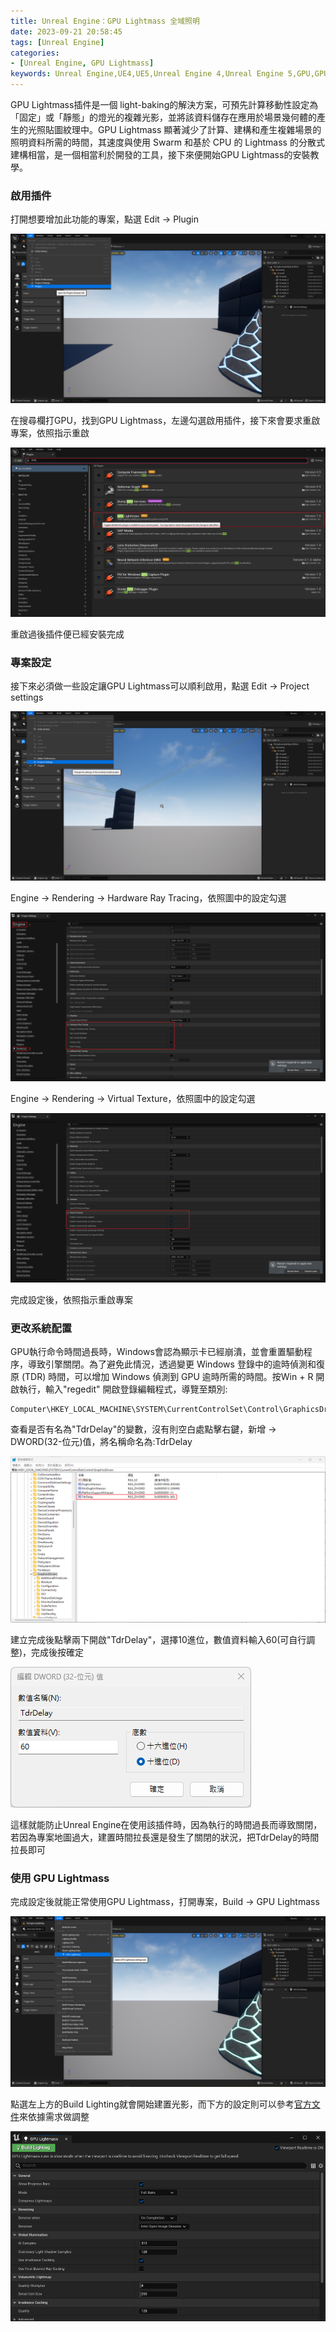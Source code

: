 ```yaml
---
title: Unreal Engine：GPU Lightmass 全域照明
date: 2023-09-21 20:58:45
tags: [Unreal Engine]
categories: 
- [Unreal Engine, GPU Lightmass]
keywords: Unreal Engine,UE4,UE5,Unreal Engine 4,Unreal Engine 5,GPU,GPU Lightmass
---
```

GPU Lightmass插件是一個 light-baking的解決方案，可預先計算移動性設定為「固定」或「靜態」的燈光的複雜光影，並將該資料儲存在應用於場景幾何體的產生的光照貼圖紋理中。GPU Lightmass 顯著減少了計算、建構和產生複雜場景的照明資料所需的時間，其速度與使用 Swarm 和基於 CPU 的 Lightmass 的分散式建構相當，是一個相當利於開發的工具，接下來便開始GPU Lightmass的安裝教學。
<!-- more -->

### 啟用插件
打開想要增加此功能的專案，點選 Edit -> Plugin 

![](https://github.com/Kura0913/Blog-image/blob/main/GPULightmass/1.png?raw=true)

在搜尋欄打GPU，找到GPU Lightmass，左邊勾選啟用插件，接下來會要求重啟專案，依照指示重啟

![](https://github.com/Kura0913/Blog-image/blob/main/GPULightmass/2.png?raw=true)

重啟過後插件便已經安裝完成

### 專案設定

接下來必須做一些設定讓GPU Lightmass可以順利啟用，點選 Edit -> Project settings

![](https://github.com/Kura0913/Blog-image/blob/main/GPULightmass/3.png?raw=true)

Engine -> Rendering -> Hardware Ray Tracing，依照圖中的設定勾選 

![](https://github.com/Kura0913/Blog-image/blob/main/GPULightmass/4.png?raw=true)

Engine -> Rendering -> Virtual Texture，依照圖中的設定勾選

![](https://github.com/Kura0913/Blog-image/blob/main/GPULightmass/5.png?raw=true)

完成設定後，依照指示重啟專案

### 更改系統配置
GPU執行命令時間過長時，Windows會認為顯示卡已經崩潰，並會重置驅動程序，導致引擎關閉。為了避免此情況，透過變更 Windows 登錄中的逾時偵測和復原 (TDR) 時間，可以增加 Windows 偵測到 GPU 逾時所需的時間。按Win + R 開啟執行，輸入"regedit" 開啟登錄編輯程式，導覽至類別:

```
Computer\HKEY_LOCAL_MACHINE\SYSTEM\CurrentControlSet\Control\GraphicsDrivers
```


查看是否有名為"TdrDelay"的變數，沒有則空白處點擊右鍵，新增 -> DWORD(32-位元)值，將名稱命名為:TdrDelay

![](https://github.com/Kura0913/Blog-image/blob/main/GPULightmass/6.png?raw=true)

建立完成後點擊兩下開啟"TdrDelay"，選擇10進位，數值資料輸入60(可自行調整)，完成後按確定

![](https://github.com/Kura0913/Blog-image/blob/main/GPULightmass/7.png?raw=true)

這樣就能防止Unreal Engine在使用該插件時，因為執行的時間過長而導致關閉，若因為專案地圖過大，建置時間拉長還是發生了關閉的狀況，把TdrDelay的時間拉長即可


### 使用 GPU Lightmass

完成設定後就能正常使用GPU Lightmass，打開專案，Build -> GPU Lightmass

![](https://github.com/Kura0913/Blog-image/blob/main/GPULightmass/8.png?raw=true)

點選左上方的Build Lighting就會開始建置光影，而下方的設定則可以參考[官方文件](https://docs.unrealengine.com/4.27/en-US/RenderingAndGraphics/RayTracing/MovieRenderQueue/#systemconfiguration_optionalbutrecommended_)來依據需求做調整

![](https://github.com/Kura0913/Blog-image/blob/main/GPULightmass/9.png?raw=true)

